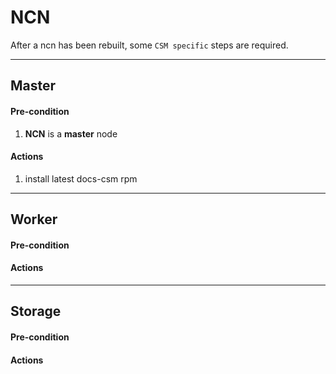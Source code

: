 # NCN

After a ncn has been rebuilt, some `CSM specific` steps are required.

---

## Master

#### Pre-condition

1. **NCN** is a **master** node

#### Actions

1. install latest docs-csm rpm

---

## Worker

#### Pre-condition

#### Actions

---

## Storage

#### Pre-condition

#### Actions
